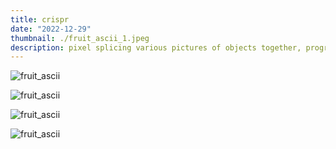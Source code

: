 ```yaml
---
title: crispr
date: "2022-12-29"
thumbnail: ./fruit_ascii_1.jpeg
description: pixel splicing various pictures of objects together, programmatically
---
```


<div class="kg-card kg-image-card kg-width-card">

![fruit_ascii](./fruit_ascii_1.jpeg)

</div>

<div class="kg-card kg-image-card kg-width-card">

![fruit_ascii](./fruit_ascii_2.jpeg)

</div>
<div class="kg-card kg-image-card kg-width-card">

![fruit_ascii](./fruit_ascii_3.jpeg)

</div>
<div class="kg-card kg-image-card kg-width-card">

![fruit_ascii](./fruit_ascii_4.jpeg)

</div>

